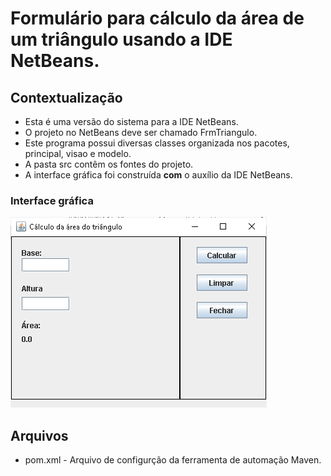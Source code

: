 # Formulário para cálculo da área de um triângulo usando a IDE NetBeans.

## Contextualização

 - Esta é uma versão do sistema para a IDE NetBeans.<br> 
 - O projeto no NetBeans deve ser chamado FrmTriangulo.<br>
 - Este programa possui diversas classes organizada nos pacotes, principal, visao e modelo.<br>
 - A pasta src contêm os fontes do projeto.<br>
 - A interface gráfica foi construída **com** o auxílio da IDE NetBeans.<br>

### Interface gráfica

![tela1](tela1.png)

## Arquivos

- pom.xml - Arquivo de configurção da ferramenta de automação Maven.